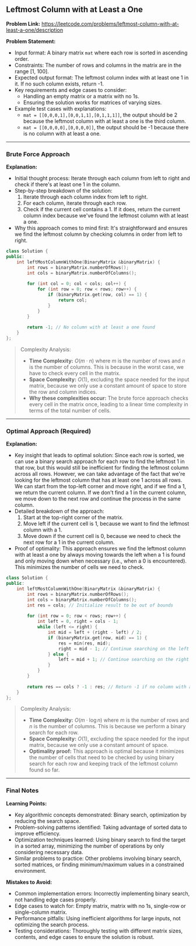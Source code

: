 ## Leftmost Column with at Least a One

**Problem Link:** https://leetcode.com/problems/leftmost-column-with-at-least-a-one/description

**Problem Statement:**
- Input format: A binary matrix `mat` where each row is sorted in ascending order.
- Constraints: The number of rows and columns in the matrix are in the range [1, 100].
- Expected output format: The leftmost column index with at least one 1 in it. If no such column exists, return -1.
- Key requirements and edge cases to consider:
  - Handling an empty matrix or a matrix with no 1s.
  - Ensuring the solution works for matrices of varying sizes.
- Example test cases with explanations:
  - `mat = [[0,0,0,1],[0,0,1,1],[0,1,1,1]]`, the output should be 2 because the leftmost column with at least a one is the third column.
  - `mat = [[0,0,0,0],[0,0,0,0]]`, the output should be -1 because there is no column with at least a one.

---

### Brute Force Approach

**Explanation:**
- Initial thought process: Iterate through each column from left to right and check if there's at least one 1 in the column.
- Step-by-step breakdown of the solution:
  1. Iterate through each column index from left to right.
  2. For each column, iterate through each row.
  3. Check if the current cell contains a 1. If it does, return the current column index because we've found the leftmost column with at least a one.
- Why this approach comes to mind first: It's straightforward and ensures we find the leftmost column by checking columns in order from left to right.

```cpp
class Solution {
public:
    int leftMostColumnWithOne(BinaryMatrix &binaryMatrix) {
        int rows = binaryMatrix.numberOfRows();
        int cols = binaryMatrix.numberOfColumns();
        
        for (int col = 0; col < cols; col++) {
            for (int row = 0; row < rows; row++) {
                if (binaryMatrix.get(row, col) == 1) {
                    return col;
                }
            }
        }
        
        return -1; // No column with at least a one found
    }
};
```

> Complexity Analysis:
> - **Time Complexity:** $O(m \cdot n)$ where $m$ is the number of rows and $n$ is the number of columns. This is because in the worst case, we have to check every cell in the matrix.
> - **Space Complexity:** $O(1)$, excluding the space needed for the input matrix, because we only use a constant amount of space to store the row and column indices.
> - **Why these complexities occur:** The brute force approach checks every cell in the matrix once, leading to a linear time complexity in terms of the total number of cells.

---

### Optimal Approach (Required)

**Explanation:**
- Key insight that leads to optimal solution: Since each row is sorted, we can use a binary search approach for each row to find the leftmost 1 in that row, but this would still be inefficient for finding the leftmost column across all rows. However, we can take advantage of the fact that we're looking for the leftmost column that has at least one 1 across all rows. We can start from the top-left corner and move right, and if we find a 1, we return the current column. If we don't find a 1 in the current column, we move down to the next row and continue the process in the same column.
- Detailed breakdown of the approach:
  1. Start at the top-right corner of the matrix.
  2. Move left if the current cell is 1, because we want to find the leftmost column with a 1.
  3. Move down if the current cell is 0, because we need to check the next row for a 1 in the current column.
- Proof of optimality: This approach ensures we find the leftmost column with at least a one by always moving towards the left when a 1 is found and only moving down when necessary (i.e., when a 0 is encountered). This minimizes the number of cells we need to check.

```cpp
class Solution {
public:
    int leftMostColumnWithOne(BinaryMatrix &binaryMatrix) {
        int rows = binaryMatrix.numberOfRows();
        int cols = binaryMatrix.numberOfColumns();
        int res = cols; // Initialize result to be out of bounds
        
        for (int row = 0; row < rows; row++) {
            int left = 0, right = cols - 1;
            while (left <= right) {
                int mid = left + (right - left) / 2;
                if (binaryMatrix.get(row, mid) == 1) {
                    res = min(res, mid);
                    right = mid - 1; // Continue searching on the left half
                } else {
                    left = mid + 1; // Continue searching on the right half
                }
            }
        }
        
        return res == cols ? -1 : res; // Return -1 if no column with at least a one is found
    }
};
```

> Complexity Analysis:
> - **Time Complexity:** $O(m \cdot \log n)$ where $m$ is the number of rows and $n$ is the number of columns. This is because we perform a binary search for each row.
> - **Space Complexity:** $O(1)$, excluding the space needed for the input matrix, because we only use a constant amount of space.
> - **Optimality proof:** This approach is optimal because it minimizes the number of cells that need to be checked by using binary search for each row and keeping track of the leftmost column found so far.

---

### Final Notes

**Learning Points:**
- Key algorithmic concepts demonstrated: Binary search, optimization by reducing the search space.
- Problem-solving patterns identified: Taking advantage of sorted data to improve efficiency.
- Optimization techniques learned: Using binary search to find the target in a sorted array, minimizing the number of operations by only considering necessary data.
- Similar problems to practice: Other problems involving binary search, sorted matrices, or finding minimum/maximum values in a constrained environment.

**Mistakes to Avoid:**
- Common implementation errors: Incorrectly implementing binary search, not handling edge cases properly.
- Edge cases to watch for: Empty matrix, matrix with no 1s, single-row or single-column matrix.
- Performance pitfalls: Using inefficient algorithms for large inputs, not optimizing the search process.
- Testing considerations: Thoroughly testing with different matrix sizes, contents, and edge cases to ensure the solution is robust.